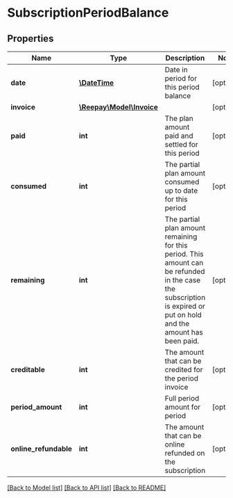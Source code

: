 # SubscriptionPeriodBalance

## Properties
Name | Type | Description | Notes
------------ | ------------- | ------------- | -------------
**date** | [**\DateTime**](\DateTime.md) | Date in period for this period balance | [optional] 
**invoice** | [**\Reepay\Model\Invoice**](Invoice.md) |  | [optional] 
**paid** | **int** | The plan amount paid and settled for this period | [optional] 
**consumed** | **int** | The partial plan amount consumed up to date for this period | [optional] 
**remaining** | **int** | The partial plan amount remaining for this period. This amount can be refunded in the case the subscription is expired or put on hold and the amount has been paid. | [optional] 
**creditable** | **int** | The amount that can be credited for the period invoice | [optional] 
**period_amount** | **int** | Full period amount for period | [optional] 
**online_refundable** | **int** | The amount that can be online refunded on the subscription | [optional] 

[[Back to Model list]](../../README.md#documentation-for-models) [[Back to API list]](../../README.md#documentation-for-api-endpoints) [[Back to README]](../../README.md)

